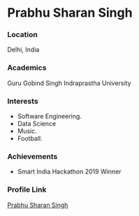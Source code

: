 # Prabhu Sharan Singh

### Location

Delhi, India

### Academics

Guru Gobind Singh Indraprastha University

### Interests

- Software Engineering.
- Data Science
- Music.
- Football.

### Achievements

- Smart India Hackathon 2019 Winner

### Profile Link

[Prabhu Sharan Singh](https://github.com/caffeinatednerd)
